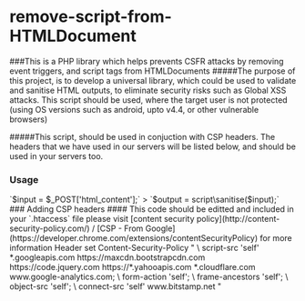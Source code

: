 # remove-script-from-HTMLDocument
###This is a PHP library which helps prevents CSFR attacks by removing event triggers, and script tags from HTMLDocuments
#####The purpose of this project, is to develop a universal library, which could be used to validate and sanitise HTML outputs, to eliminate security risks such as Global XSS attacks. This script should be used, where the target user is not protected (using OS versions such as android, upto v4.4, or other vulnerable browsers) 

#####This script, should be used in conjuction with CSP headers. The headers that we have used in our servers will be listed below, and should be used in your servers too.

### Usage
<?php

`use libs\security\script;`

`require_once 'script.php';`



> `$input = $_POST['html_content'];`

> `$output = script\sanitise($input);`



### Adding CSP headers
#### This code should be editted and included in your `.htaccess` file please visit [content security policy](http://content-security-policy.com/) / [CSP - From Google](https://developer.chrome.com/extensions/contentSecurityPolicy) for more information


<ifModule mod_headers.c> 

    Header set Content-Security-Policy " \

    script-src 'self' *.googleapis.com https://maxcdn.bootstrapcdn.com https://code.jquery.com https://*.yahooapis.com *.cloudflare.com www.google-analytics.com; \

    form-action 'self'; \

    frame-ancestors 'self'; \

    object-src 'self';  \

    connect-src 'self'  www.bitstamp.net

    "

    </ifModule>



